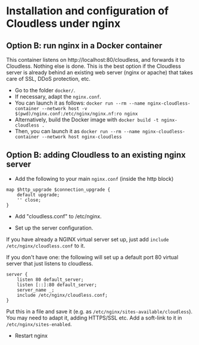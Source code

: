 Installation and configuration of Cloudless under nginx
=======================================================

## Option B: run nginx in a Docker container

This container listens on http://localhost:80/cloudless, and forwards it to Cloudless. Nothing else is done.
This is the best option if the Cloudless server is already behind an existing web server (nginx or apache) that takes care of
SSL, DDoS protection, etc.

- Go to the folder `docker/`.
- If necessary, adapt the `nginx.conf`.
- You can launch it as follows: `docker run --rm --name nginx-cloudless-container --network host -v $(pwd)/nginx.conf:/etc/nginx/nginx.nf:ro nginx`
- Alternatively, build the Docker image with `docker build -t nginx-cloudless . `
- Then, you can launch it as `docker run --rm --name nginx-cloudless-container --network host nginx-cloudless`

## Option B: adding Cloudless to an existing nginx server

- Add the following to your main `nginx.conf` (inside the http block)

```
map $http_upgrade $connection_upgrade {
    default upgrade;
    '' close;
}
```

- Add "cloudless.conf" to /etc/nginx.

- Set up the server configuration.

If you have already a NGINX virtual server set up, just add `include /etc/nginx/cloudless.conf` to it.

If you don't have one: the following will set up a default port 80 virtual server that just listens to cloudless.

```
server {
    listen 80 default_server;
    listen [::]:80 default_server;
    server_name _;
    include /etc/nginx/cloudless.conf;
}
```

Put this in a file and save it (e.g. as `/etc/nginx/sites-available/cloudless`).
You may need to adapt it, adding HTTPS/SSL etc.
Add a soft-link to it in `/etc/nginx/sites-enabled`.

- Restart nginx
